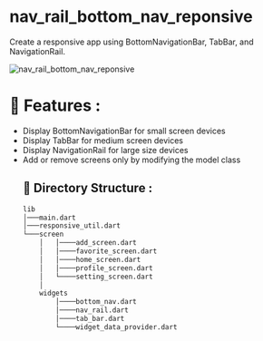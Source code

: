 # nav_rail_bottom_nav_reponsive

Create a responsive app using BottomNavigationBar, TabBar, and NavigationRail.


<img src="https://user-images.githubusercontent.com/60136319/163434047-de1bae10-e781-4a29-adfc-89026942fbb3.gif"
     alt="nav_rail_bottom_nav_reponsive" >
     
<h1>🚀 Features : </h1> 
<ul>
  <li>Display BottomNavigationBar for small screen devices</li>
  <li>Display TabBar for medium screen devices</li>
 <li>Display NavigationRail for large size devices</li>
 <li> Add or remove screens only by modifying the model class</li>

 
     
## 📂 Directory Structure :
```bash
lib
│───main.dart    
│───responsive_util.dart
└───screen
    │   │────add_screen.dart
    │   │────favorite_screen.dart
    │   │────home_screen.dart
    │   │────profile_screen.dart
    │   └────setting_screen.dart
    │
    widgets
        │────bottom_nav.dart
        │────nav_rail.dart
        │────tab_bar.dart
        └────widget_data_provider.dart
